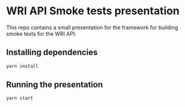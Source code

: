 # WRI API Smoke tests presentation

This repo contains a small presentation for the framework for building smoke tests for the WRI API.

## Installing dependencies

```bash
yarn install
```

## Running the presentation

```bash
yarn start
```
